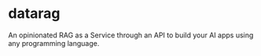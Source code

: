 # datarag
An opinionated RAG as a Service through an API to build your AI apps using any programming language.

